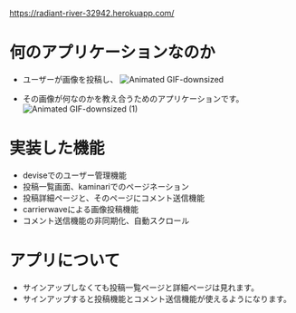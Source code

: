 https://radiant-river-32942.herokuapp.com/

# 何のアプリケーションなのか
- ユーザーが画像を投稿し、
![Animated GIF-downsized](https://user-images.githubusercontent.com/66103132/88159037-bafb5800-cc47-11ea-822c-11a13dd64a43.gif)

- その画像が何なのかを教え合うためのアプリケーションです。
![Animated GIF-downsized (1)](https://user-images.githubusercontent.com/66103132/88159704-a1a6db80-cc48-11ea-9f87-7e4513ff59fa.gif)

# 実装した機能
- deviseでのユーザー管理機能
- 投稿一覧画面、kaminariでのページネーション
- 投稿詳細ページと、そのページにコメント送信機能
- carrierwaveによる画像投稿機能
- コメント送信機能の非同期化、自動スクロール


# アプリについて
- サインアップしなくても投稿一覧ページと詳細ページは見れます。
- サインアップすると投稿機能とコメント送信機能が使えるようになります。

